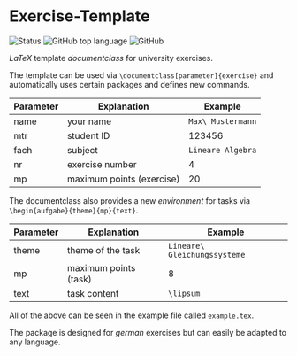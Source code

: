 # Exercise-Template

![Status](https://img.shields.io/badge/status-release-green) ![GitHub top language](https://img.shields.io/github/languages/top/jfklorenz/Curriculum-Vitae) ![GitHub](https://img.shields.io/github/license/jfklorenz/Curriculum-Vitae)

*LaTeX* template *documentclass* for university exercises.

The template can be used via `\documentclass[parameter]{exercise}` and automatically uses certain packages and defines new commands.

Parameter | Explanation | Example
--- | --- | ---
name | your name | `Max\ Mustermann`
mtr | student ID | 123456
fach | subject | `Lineare Algebra`
nr | exercise number | 4
mp | maximum points (exercise) | 20

The documentclass also provides a new *environment* for tasks via `\begin{aufgabe}{theme}{mp}{text}`.

Parameter | Explanation | Example
--- | --- | ---
theme | theme of the task | `Lineare\ Gleichungssysteme`
mp | maximum points (task) | 8
text | task content | `\lipsum`

All of the above can be seen in the example file called `example.tex`. 

The package is designed for *german* exercises but can easily be adapted to any language.
